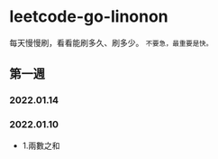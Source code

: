 # leetcode-go-linonon
每天慢慢刷，看看能刷多久、刷多少。
`不要急，最重要是快。`

## 第一週

### 2022.01.14


### 2022.01.10
- 1.兩數之和
